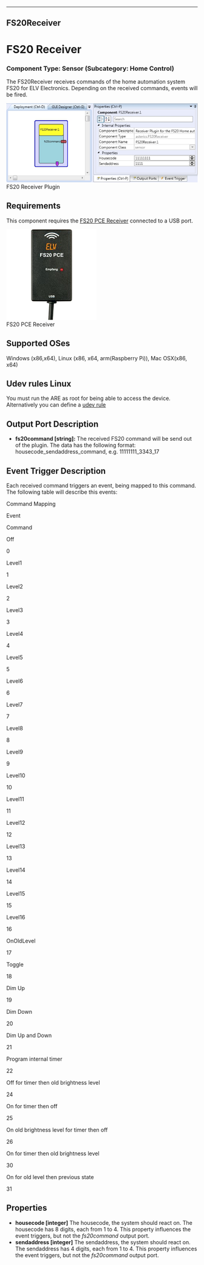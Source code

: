   
---
FS20Receiver
---

# FS20 Receiver

### Component Type: Sensor (Subcategory: Home Control)

The FS20Receiver receives commands of the home automation system FS20 for ELV Electronics. Depending on the received commands, events will be fired.

![FS20 Receiver Plugin](img/FS20Receiver.jpg "FS20 Receiver Plugin")  
FS20 Receiver Plugin

## Requirements

This component requires the [FS20 PCE Receiver](http://www.elv.de/empfaenger-fs20-funkschaltsystem.html) connected to a USB port.

![FS20 PCE Receiver](img/fs20pce.jpg "FS20 PCE Receiver")  
FS20 PCE Receiver

## Supported OSes

Windows (x86,x64), Linux (x86, x64, arm(Raspberry Pi)), Mac OSX(x86, x64)

## Udev rules Linux

You must run the ARE as root for being able to access the device. Alternatively you can define a [udev rule](https://github.com/signal11/hidapi/blob/master/udev/99-hid.rules)

## Output Port Description

*   **fs20command \[string\]:** The received FS20 command will be send out of the plugin. The data has the following format: housecode\_sendaddress\_command, e.g. 11111111\_3343\_17

## Event Trigger Description

Each received command triggers an event, being mapped to this command. The following table will describe this events:

Command Mapping

Event

Command

Off

0

Level1

1

Level2

2

Level3

3

Level4

4

Level5

5

Level6

6

Level7

7

Level8

8

Level9

9

Level10

10

Level11

11

Level12

12

Level13

13

Level14

14

Level15

15

Level16

16

OnOldLevel

17

Toggle

18

Dim Up

19

Dim Down

20

Dim Up and Down

21

Program internal timer

22

Off for timer then old brightness level

24

On for timer then off

25

On old brightness level for timer then off

26

On for timer then old brightness level

30

On for old level then previous state

31

## Properties

*   **housecode \[integer\]** The housecode, the system should react on. The housecode has 8 digits, each from 1 to 4. This property influences the event triggers, but not the _fs20command_ output port.
*   **sendaddress \[integer\]** The sendaddress, the system should react on. The sendaddress has 4 digits, each from 1 to 4. This property influences the event triggers, but not the _fs20command_ output port.